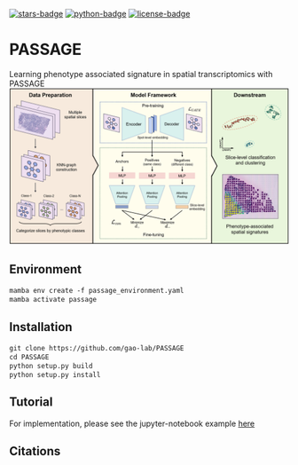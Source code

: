[![stars-badge](https://img.shields.io/github/stars/gao-lab/PASSAGE?logo=GitHub&color=yellow)](https://github.com/gao-lab/PASSAGE/stargazers)
[![python-badge](https://img.shields.io/badge/Python-3.10-blue.svg)]({[linkUrl](https://www.python.org/downloads/release/python-31013/)})
[![license-badge](https://img.shields.io/badge/License-MIT-yellow.svg)](https://opensource.org/licenses/MIT)


# PASSAGE
Learning phenotype associated signature in spatial transcriptomics with PASSAGE
![Model architecture](./model.png)


## Environment
```
mamba env create -f passage_environment.yaml
mamba activate passage
```

## Installation
```
git clone https://github.com/gao-lab/PASSAGE
cd PASSAGE
python setup.py build
python setup.py install
```
## Tutorial
For implementation, please see the jupyter-notebook example [here](./tutorial/tutorial.ipynb)


## Citations
```

```
